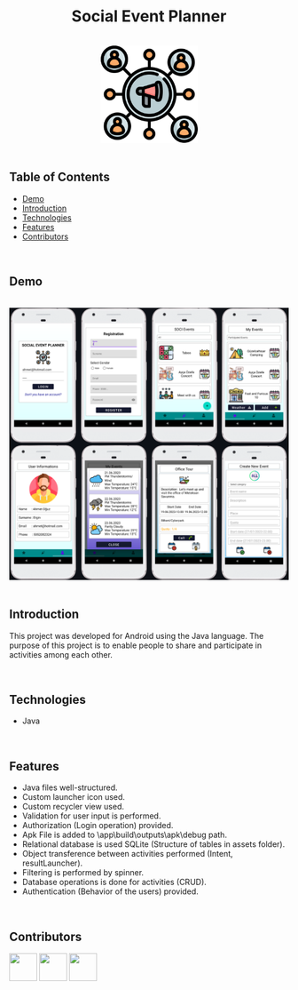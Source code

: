 <h1 align="center">Social Event Planner</h1> <br>

<div align="center">
    <img width=175 src="assets/images/favicon.png">
</div>

<br/>

## Table of Contents

- [Demo](#demo)
- [Introduction](#introduction)
- [Technologies](#technologies)
- [Features](#features)
- [Contributors](#contributors)

<br/>

## Demo

<br/>

<div align="center">
    <img width=1000 src="assets/images/demo_1.png">
</div>

<br/>

## Introduction

This project was developed for Android using the Java language. The purpose of this project is to enable people to share and participate in activities among each other.

<br/>

## Technologies

* Java

<br/>

## Features

* Java files well-structured.
* Custom launcher icon used.
* Custom recycler view used.
* Validation for user input is performed.
* Authorization (Login operation) provided.
* Apk File is added to \app\build\outputs\apk\debug path.
* Relational database is used SQLite (Structure of tables in assets folder).
* Object transference between activities performed (Intent, resultLauncher).
* Filtering is performed by spinner.
* Database operations is done for activities (CRUD).
* Authentication (Behavior of the users) provided.

<br/>

## Contributors

<a href="https://github.com/ahmettoguz" target="_blank"><img width=50 height=50 src="https://avatars.githubusercontent.com/u/101711642?v=4"></a>
<a href="https://github.com/emrecura8" target="_blank"><img width=50 height=50 src="https://avatars.githubusercontent.com/u/70863343?v=4"></a>
<a href="https://github.com/893849384938" target="_blank"><img width=50 height=50 src="https://media.licdn.com/dms/image/D4E03AQFSfkjR47mUQA/profile-displayphoto-shrink_400_400/0/1680436676964?e=1692835200&v=beta&t=Cc4F4W6AfL7Bae7T-VURHTLEwH3EeZYXarnE_LZ8ews"></a>
